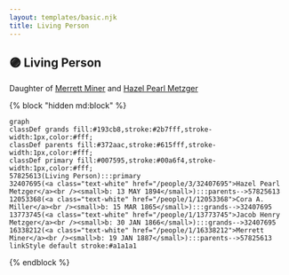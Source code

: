 ```yaml
---
layout: templates/basic.njk
title: Living Person
---
```

## 🟣 Living Person

Daughter of [Merrett Miner](/people/1/16338212) and [Hazel Pearl Metzger](/people/3/32407695)

{% block "hidden md:block" %}
```mermaid
graph
classDef grands fill:#193cb8,stroke:#2b7fff,stroke-width:1px,color:#fff;
classDef parents fill:#372aac,stroke:#615fff,stroke-width:1px,color:#fff;
classDef primary fill:#007595,stroke:#00a6f4,stroke-width:1px,color:#fff;
57825613(Living Person):::primary
32407695(<a class="text-white" href="/people/3/32407695">Hazel Pearl Metzger</a><br /><small>b: 13 MAY 1894</small>):::parents-->57825613
12053368(<a class="text-white" href="/people/1/12053368">Cora A. Miller</a><br /><small>b: 15 MAR 1865</small>):::grands-->32407695
13773745(<a class="text-white" href="/people/1/13773745">Jacob Henry Metzger</a><br /><small>b: 30 JAN 1866</small>):::grands-->32407695
16338212(<a class="text-white" href="/people/1/16338212">Merrett Miner</a><br /><small>b: 19 JAN 1887</small>):::parents-->57825613
linkStyle default stroke:#a1a1a1
```
{% endblock %}
